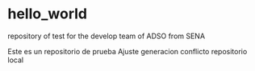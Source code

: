 # hello_world

repository of test for the develop team of ADSO from SENA

Este es un repositorio de prueba
Ajuste generacion conflicto repositorio local
